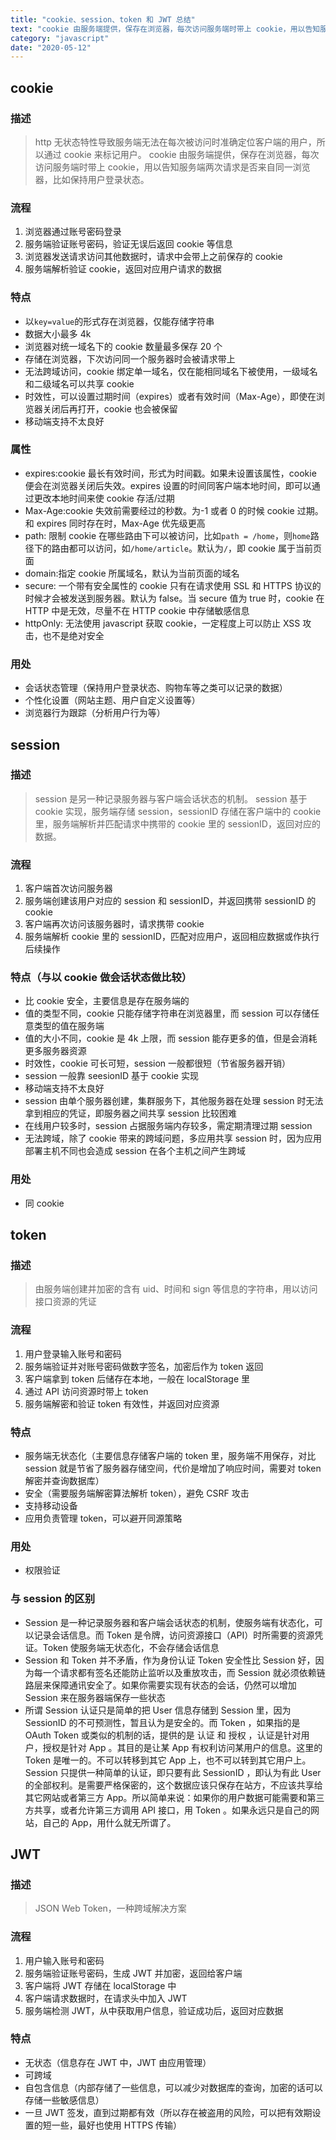 ```yaml
---
title: "cookie、session、token 和 JWT 总结"
text: "cookie 由服务端提供，保存在浏览器，每次访问服务端时带上 cookie，用以告知服务端两次请求是否来自同一浏览器，比如保持用户登录状态。"
category: "javascript"
date: "2020-05-12"
---
```


## cookie

### 描述

> http 无状态特性导致服务端无法在每次被访问时准确定位客户端的用户，所以通过 cookie 来标记用户。
> cookie 由服务端提供，保存在浏览器，每次访问服务端时带上 cookie，用以告知服务端两次请求是否来自同一浏览器，比如保持用户登录状态。

### 流程

1. 浏览器通过账号密码登录
2. 服务端验证账号密码，验证无误后返回 cookie 等信息
3. 浏览器发送请求访问其他数据时，请求中会带上之前保存的 cookie
4. 服务端解析验证 cookie，返回对应用户请求的数据

### 特点

- 以`key=value`的形式存在浏览器，仅能存储字符串
- 数据大小最多 4k
- 浏览器对统一域名下的 cookie 数量最多保存 20 个
- 存储在浏览器，下次访问同一个服务器时会被请求带上
- 无法跨域访问，cookie 绑定单一域名，仅在能相同域名下被使用，一级域名和二级域名可以共享 cookie
- 时效性，可以设置过期时间（expires）或者有效时间（Max-Age），即使在浏览器关闭后再打开，cookie 也会被保留
- 移动端支持不太良好

### 属性

- expires:cookie 最长有效时间，形式为时间戳。如果未设置该属性，cookie 便会在浏览器关闭后失效。expires 设置的时间同客户端本地时间，即可以通过更改本地时间来使 cookie 存活/过期
- Max-Age:cookie 失效前需要经过的秒数。为-1 或者 0 的时候 cookie 过期。和 expires 同时存在时，Max-Age 优先级更高
- path: 限制 cookie 在哪些路由下可以被访问，比如`path = /home`，则`home`路径下的路由都可以访问，如`/home/article`。默认为`/`，即 cookie 属于当前页面
- domain:指定 cookie 所属域名，默认为当前页面的域名
- secure: 一个带有安全属性的 cookie 只有在请求使用 SSL 和 HTTPS 协议的时候才会被发送到服务器。默认为 false。当 secure 值为 true 时，cookie 在 HTTP 中是无效，尽量不在 HTTP cookie 中存储敏感信息
- httpOnly: 无法使用 javascript 获取 cookie，一定程度上可以防止 XSS 攻击，也不是绝对安全

### 用处

- 会话状态管理（保持用户登录状态、购物车等之类可以记录的数据）
- 个性化设置（网站主题、用户自定义设置等）
- 浏览器行为跟踪（分析用户行为等）

## session

### 描述

> session 是另一种记录服务器与客户端会话状态的机制。
> session 基于 cookie 实现，服务端存储 session，sessionID 存储在客户端中的 cookie 里，服务端解析并匹配请求中携带的 cookie 里的 sessionID，返回对应的数据。

### 流程

1. 客户端首次访问服务器
2. 服务端创建该用户对应的 session 和 sessionID，并返回携带 sessionID 的 cookie
3. 客户端再次访问该服务器时，请求携带 cookie
4. 服务端解析 cookie 里的 sessionID，匹配对应用户，返回相应数据或作执行后续操作

### 特点（与以 cookie 做会话状态做比较）

- 比 cookie 安全，主要信息是存在服务端的
- 值的类型不同，cookie 只能存储字符串在浏览器里，而 session 可以存储任意类型的值在服务端
- 值的大小不同，cookie 是 4k 上限，而 session 能存更多的值，但是会消耗更多服务器资源
- 时效性，cookie 可长可短，session 一般都很短（节省服务器开销）
- session 一般靠 seesionID 基于 cookie 实现
- 移动端支持不太良好
- session 由单个服务器创建，集群服务下，其他服务器在处理 session 时无法拿到相应的凭证，即服务器之间共享 session 比较困难
- 在线用户较多时，session 占据服务端内存较多，需定期清理过期 session
- 无法跨域，除了 cookie 带来的跨域问题，多应用共享 session 时，因为应用部署主机不同也会造成 session 在各个主机之间产生跨域

### 用处

- 同 cookie

## token

### 描述

> 由服务端创建并加密的含有 uid、时间和 sign 等信息的字符串，用以访问接口资源的凭证

### 流程

1. 用户登录输入账号和密码
2. 服务端验证并对账号密码做数字签名，加密后作为 token 返回
3. 客户端拿到 token 后储存在本地，一般在 localStorage 里
4. 通过 API 访问资源时带上 token
5. 服务端解密和验证 token 有效性，并返回对应资源

### 特点

- 服务端无状态化（主要信息存储客户端的 token 里，服务端不用保存，对比 session 就是节省了服务器存储空间，代价是增加了响应时间，需要对 token 解密并查询数据库）
- 安全（需要服务端解密算法解析 token），避免 CSRF 攻击
- 支持移动设备
- 应用负责管理 token，可以避开同源策略

### 用处

- 权限验证

### 与 session 的区别

- Session 是一种记录服务器和客户端会话状态的机制，使服务端有状态化，可以记录会话信息。而 Token 是令牌，访问资源接口（API）时所需要的资源凭证。Token 使服务端无状态化，不会存储会话信息
- Session 和 Token 并不矛盾，作为身份认证 Token 安全性比 Session 好，因为每一个请求都有签名还能防止监听以及重放攻击，而 Session 就必须依赖链路层来保障通讯安全了。如果你需要实现有状态的会话，仍然可以增加 Session 来在服务器端保存一些状态
- 所谓 Session 认证只是简单的把 User 信息存储到 Session 里，因为 SessionID 的不可预测性，暂且认为是安全的。而 Token ，如果指的是 OAuth Token 或类似的机制的话，提供的是 认证 和 授权 ，认证是针对用户，授权是针对 App 。其目的是让某 App 有权利访问某用户的信息。这里的 Token 是唯一的。不可以转移到其它 App 上，也不可以转到其它用户上。Session 只提供一种简单的认证，即只要有此 SessionID ，即认为有此 User 的全部权利。是需要严格保密的，这个数据应该只保存在站方，不应该共享给其它网站或者第三方 App。所以简单来说：如果你的用户数据可能需要和第三方共享，或者允许第三方调用 API 接口，用 Token 。如果永远只是自己的网站，自己的 App，用什么就无所谓了。

## JWT

### 描述

> JSON Web Token，一种跨域解决方案

### 流程

1. 用户输入账号和密码
2. 服务端验证账号密码，生成 JWT 并加密，返回给客户端
3. 客户端将 JWT 存储在 localStorage 中
4. 客户端请求数据时，在请求头中加入 JWT
5. 服务端检测 JWT，从中获取用户信息，验证成功后，返回对应数据

### 特点

- 无状态（信息存在 JWT 中，JWT 由应用管理）
- 可跨域
- 自包含信息（内部存储了一些信息，可以减少对数据库的查询，加密的话可以存储一些敏感信息）
- 一旦 JWT 签发，直到过期都有效（所以存在被盗用的风险，可以把有效期设置的短一些，最好也使用 HTTPS 传输）
